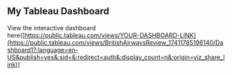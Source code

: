 ## My Tableau Dashboard
View the interactive dashboard here([https://public.tableau.com/views/YOUR-DASHBOARD-LINK](https://public.tableau.com/views/BritishAirwaysReview_17411785196140/Dashboard1?:language=en-US&publish=yes&:sid=&:redirect=auth&:display_count=n&:origin=viz_share_link))
